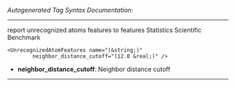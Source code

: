 _Autogenerated Tag Syntax Documentation:_

---
report unrecognized atoms features to features Statistics Scientific Benchmark

```
<UnrecognizedAtomFeatures name="(&string;)"
        neighbor_distance_cutoff="(12.0 &real;)" />
```

-   **neighbor_distance_cutoff**: Neighbor distance cutoff

---
